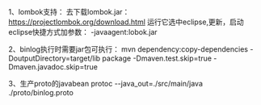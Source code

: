 1、lombok支持：
去下载lombok.jar： https://projectlombok.org/download.html  运行它选中eclipse,更新，启动 eclipse快捷方式加参数： -javaagent:lobok.jar

2、binlog执行时需要jar包可执行：
mvn dependency:copy-dependencies -DoutputDirectory=target/lib package  -Dmaven.test.skip=true -Dmaven.javadoc.skip=true

3、生产proto的javabean
protoc  --java_out=./src/main/java   ./proto/binlog.proto

